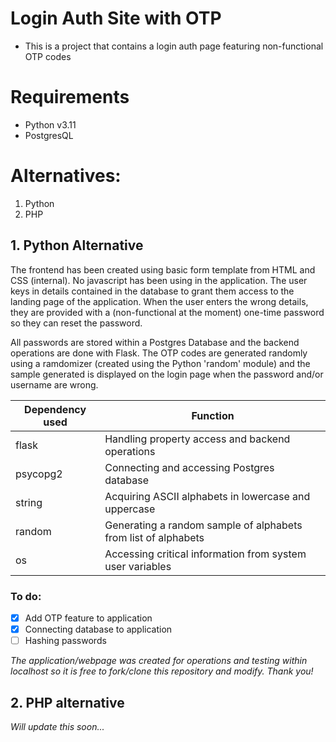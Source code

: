 # Login Auth Site with OTP
- This is a project that contains a login auth page featuring non-functional OTP codes

# Requirements
- Python v3.11
- PostgresQL

# Alternatives: 
1. Python
2. PHP

## 1. Python Alternative
The frontend has been created using basic form template from HTML and CSS (internal). No javascript has been using in the application.
The user keys in details contained in the database to grant them access to the landing page of the application. When the user enters the wrong details, they are provided with a (non-functional at the moment) one-time password so they can reset the password.

All passwords are stored within a Postgres Database and the backend operations are done with Flask. The OTP codes are generated randomly using a ramdomizer (created using the Python 'random' module) and the sample generated is displayed on the login page when the password and/or username are wrong.

| Dependency used | Function                                                       |
| ---------- | -------------------------------------------------------------- |
| flask      | Handling property access and backend operations                |
| psycopg2   | Connecting and accessing Postgres database                     |
| string     | Acquiring ASCII alphabets in lowercase and uppercase           |
| random     | Generating a random sample of alphabets from list of alphabets |
| os         | Accessing critical information from system user variables      |

### To do:
- [x] Add OTP feature to application
- [x] Connecting database to application
- [ ] Hashing passwords

_The application/webpage was created for operations and testing within localhost so it is free to fork/clone this repository and modify. Thank you!_

## 2. PHP alternative

_Will update this soon..._
